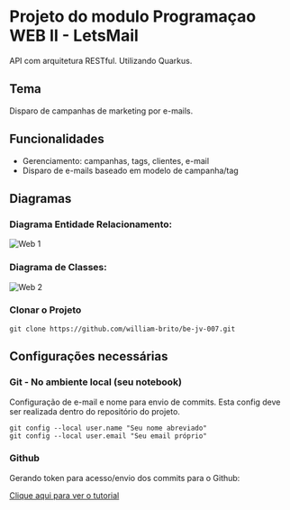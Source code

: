 # Projeto do modulo Programaçao WEB II - LetsMail
API com arquitetura RESTful. Utilizando Quarkus.

## Tema 
Disparo de campanhas de marketing por e-mails.

## Funcionalidades
- Gerenciamento: campanhas, tags, clientes, e-mail
- Disparo de e-mails baseado em modelo de campanha/tag

## Diagramas
### Diagrama Entidade Relacionamento:
![Web 1](https://github.com/william-brito/be-jv-007/main/blob/main/diagramas/diagramaClasse.PNG)
### Diagrama de Classes:
![Web 2](https://github.com/william-brito/be-jv-007/main/blob/main/diagramas/diagramaER.PNG)

### Clonar o Projeto

```git
git clone https://github.com/william-brito/be-jv-007.git
```

## Configurações necessárias

### Git - No ambiente local (seu notebook)

Configuração de e-mail e nome para envio de commits.
Esta config deve ser realizada dentro do repositório do projeto.

```git
git config --local user.name "Seu nome abreviado"
git config --local user.email "Seu email próprio"
```

### Github

Gerando token para acesso/envio dos commits para o Github:
 
[Clique aqui para ver o tutorial](https://docs.github.com/pt/authentication/keeping-your-account-and-data-secure/creating-a-personal-access-token)

